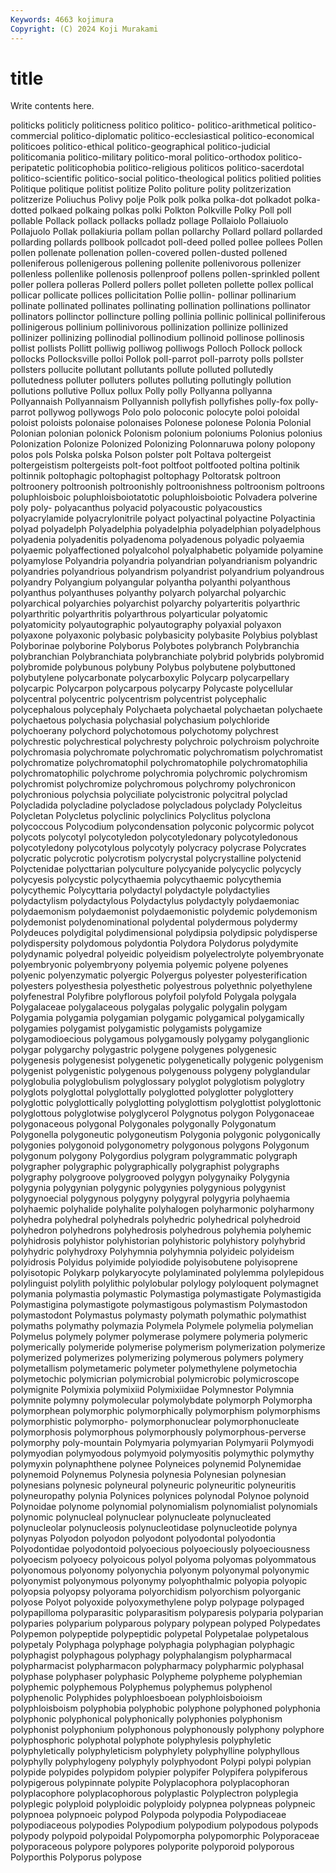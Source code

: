 ```yaml
---
Keywords: 4663 kojimura
Copyright: (C) 2024 Koji Murakami
---
```


# title

Write contents here.



politicks politicly
politicness politico politico- politico-arithmetical politico-commercial politico-diplomatic politico-ecclesiastical politico-economical politicoes politico-ethical
politico-geographical politico-judicial politicomania politico-military politico-moral politico-orthodox politico-peripatetic politicophobia politico-religious politicos
politico-sacerdotal politico-scientific politico-social politico-theological politics politied polities Politique politique politist
politize Polito politure polity politzerization politzerize Poliuchus Polivy polje Polk
polk polka polka-dot polkadot polka-dotted polkaed polkaing polkas polki Polkton
Polkville Polky Poll poll pollable Pollack pollack pollacks polladz pollage
Pollaiolo Pollaiuolo Pollajuolo Pollak pollakiuria pollam pollan pollarchy Pollard pollard
pollarded pollarding pollards pollbook pollcadot poll-deed polled pollee pollees Pollen
pollen pollenate pollenation pollen-covered pollen-dusted pollened polleniferous pollenigerous pollening pollenite
pollenivorous pollenizer pollenless pollenlike pollenosis pollenproof pollens pollen-sprinkled pollent poller
pollera polleras Pollerd pollers pollet polleten pollette pollex pollical pollicar
pollicate pollices pollicitation Pollie pollin- pollinar pollinarium pollinate pollinated pollinates
pollinating pollination pollinations pollinator pollinators pollinctor pollincture polling pollinia pollinic
pollinical polliniferous pollinigerous pollinium pollinivorous pollinization pollinize pollinized pollinizer pollinizing
pollinodial pollinodium pollinoid pollinose pollinosis pollist pollists Pollitt polliwig polliwog
polliwogs Polloch Pollock pollock pollocks Pollocksville polloi Pollok poll-parrot poll-parroty
polls pollster pollsters pollucite pollutant pollutants pollute polluted pollutedly pollutedness
polluter polluters pollutes polluting pollutingly pollution pollutions pollutive Pollux pollux
Polly polly Pollyanna pollyanna Pollyannaish Pollyannaism Pollyannish pollyfish pollyfishes polly-fox
polly-parrot pollywog pollywogs Polo polo poloconic polocyte poloi poloidal poloist
poloists polonaise polonaises Polonese polonese Polonia Polonial Polonian polonian polonick
Polonism polonium poloniums Polonius polonius Polonization Polonize Polonized Polonizing Polonnaruwa
polony polopony polos pols Polska polska Polson polster polt Poltava
poltergeist poltergeistism poltergeists polt-foot poltfoot poltfooted poltina poltinik poltinnik poltophagic
poltophagist poltophagy Poltoratsk poltroon poltroonery poltroonish poltroonishly poltroonishness poltroonism poltroons
poluphloisboic poluphloisboiotatotic poluphloisboiotic Polvadera polverine poly poly- polyacanthus polyacid polyacoustic
polyacoustics polyacrylamide polyacrylonitrile polyact polyactinal polyactine Polyactinia polyad polyadelph Polyadelphia
polyadelphia polyadelphian polyadelphous polyadenia polyadenitis polyadenoma polyadenous polyadic polyaemia polyaemic
polyaffectioned polyalcohol polyalphabetic polyamide polyamine polyamylose Polyandria polyandria polyandrian polyandrianism
polyandric polyandries polyandrious polyandrism polyandrist polyandrium polyandrous polyandry Polyangium polyangular
polyantha polyanthi polyanthous polyanthus polyanthuses polyanthy polyarch polyarchal polyarchic polyarchical
polyarchies polyarchist polyarchy polyarteritis polyarthric polyarthritic polyarthritis polyarthrous polyarticular polyatomic
polyatomicity polyautographic polyautography polyaxial polyaxon polyaxone polyaxonic polybasic polybasicity polybasite
Polybius polyblast Polyborinae polyborine Polyborus Polybotes polybranch Polybranchia polybranchian Polybranchiata
polybranchiate polybrid polybrids polybromid polybromide polybunous polybuny Polybus polybutene polybuttoned
polybutylene polycarbonate polycarboxylic Polycarp polycarpellary polycarpic Polycarpon polycarpous polycarpy Polycaste
polycellular polycentral polycentric polycentrism polycentrist polycephalic polycephalous polycephaly Polychaeta polychaetal
polychaetan polychaete polychaetous polychasia polychasial polychasium polychloride polychoerany polychord polychotomous
polychotomy polychrest polychrestic polychrestical polychresty polychroic polychroism polychroite polychromasia polychromate
polychromatic polychromatism polychromatist polychromatize polychromatophil polychromatophile polychromatophilia polychromatophilic polychrome polychromia
polychromic polychromism polychromist polychromize polychromous polychromy polychronicon polychronious polychsia polyciliate
polycistronic polycitral polyclad Polycladida polycladine polycladose polycladous polyclady Polycleitus Polycletan
Polycletus polyclinic polyclinics Polyclitus polyclona polycoccous Polycodium polycondensation polyconic polycormic
polycot polycots polycotyl polycotyledon polycotyledonary polycotyledonous polycotyledony polycotylous polycotyly polycracy
polycrase Polycrates polycratic polycrotic polycrotism polycrystal polycrystalline polyctenid Polyctenidae polycttarian
polyculture polycyanide polycyclic polycycly polycyesis polycystic polycythaemia polycythaemic polycythemia polycythemic
Polycyttaria polydactyl polydactyle polydactylies polydactylism polydactylous Polydactylus polydactyly polydaemoniac polydaemonism
polydaemonist polydaemonistic polydemic polydemonism polydemonist polydenominational polydental polydermous polydermy Polydeuces
polydigital polydimensional polydipsia polydipsic polydisperse polydispersity polydomous polydontia Polydora Polydorus
polydymite polydynamic polyedral polyeidic polyeidism polyelectrolyte polyembryonate polyembryonic polyembryony polyemia
polyemic polyene polyenes polyenic polyenzymatic polyergic Polyergus polyester polyesterification polyesters
polyesthesia polyesthetic polyestrous polyethnic polyethylene polyfenestral Polyfibre polyflorous polyfoil polyfold
Polygala polygala Polygalaceae polygalaceous polygalas polygalic polygalin polygam Polygamia polygamia
polygamian polygamic polygamical polygamically polygamies polygamist polygamistic polygamists polygamize polygamodioecious
polygamous polygamously polygamy polyganglionic polygar polygarchy polygastric polygene polygenes polygenesic
polygenesis polygenesist polygenetic polygenetically polygenic polygenism polygenist polygenistic polygenous polygenouss
polygeny polyglandular polyglobulia polyglobulism polyglossary polyglot polyglotism polyglotry polyglots polyglottal
polyglottally polyglotted polyglotter polyglottery polyglottic polyglottically polyglotting polyglottism polyglottist polyglottonic
polyglottous polyglotwise polyglycerol Polygnotus polygon Polygonaceae polygonaceous polygonal Polygonales polygonally
Polygonatum Polygonella polygoneutic polygoneutism Polygonia polygonic polygonically polygonies polygonoid polygonometry
polygonous polygons Polygonum polygonum polygony Polygordius polygram polygrammatic polygraph polygrapher
polygraphic polygraphically polygraphist polygraphs polygraphy polygroove polygrooved polygyn polygynaiky Polygynia
polygynia polygynian polygynic polygynies polygynious polygynist polygynoecial polygynous polygyny polygyral
polygyria polyhaemia polyhaemic polyhalide polyhalite polyhalogen polyharmonic polyharmony polyhedra polyhedral
polyhedrals polyhedric polyhedrical polyhedroid polyhedron polyhedrons polyhedrosis polyhedrous polyhemia polyhemic
polyhidrosis polyhistor polyhistorian polyhistoric polyhistory polyhybrid polyhydric polyhydroxy Polyhymnia polyhymnia
polyideic polyideism polyidrosis Polyidus polyimide polyiodide polyisobutene polyisoprene polyisotopic Polykarp
polykaryocyte polylaminated polylemma polylepidous polylinguist polylith polylithic polylobular polylogy polyloquent
polymagnet polymania polymastia polymastic Polymastiga polymastigate Polymastigida Polymastigina polymastigote polymastigous
polymastism Polymastodon polymastodont Polymastus polymasty polymath polymathic polymathist polymaths polymathy
polymazia Polymela Polymele polymelia polymelian Polymelus polymely polymer polymerase polymere
polymeria polymeric polymerically polymeride polymerise polymerism polymerization polymerize polymerized polymerizes
polymerizing polymerous polymers polymery polymetallism polymetameric polymeter polymethylene polymetochia polymetochic
polymicrian polymicrobial polymicrobic polymicroscope polymignite Polymixia polymixiid Polymixiidae Polymnestor Polymnia
polymnite polymny polymolecular polymolybdate polymorph Polymorpha polymorphean polymorphic polymorphically polymorphism
polymorphisms polymorphistic polymorpho- polymorphonuclear polymorphonucleate polymorphosis polymorphous polymorphously polymorphous-perverse polymorphy
poly-mountain Polymyaria polymyarian Polymyarii Polymyodi polymyodian polymyodous polymyoid polymyositis polymythic
polymythy polymyxin polynaphthene polynee Polyneices polynemid Polynemidae polynemoid Polynemus Polynesia
polynesia Polynesian polynesian polynesians polynesic polyneural polyneuric polyneuritic polyneuritis polyneuropathy
polynia Polynices polynices polynodal Polynoe polynoid Polynoidae polynome polynomial polynomialism
polynomialist polynomials polynomic polynucleal polynuclear polynucleate polynucleated polynucleolar polynucleosis polynucleotidase
polynucleotide polynya polynyas Polyodon polyodon polyodont polyodontal polyodontia Polyodontidae polyodontoid
polyoecious polyoeciously polyoeciousness polyoecism polyoecy polyoicous polyol polyoma polyomas polyommatous
polyonomous polyonomy polyonychia polyonym polyonymal polyonymic polyonymist polyonymous polyonymy polyophthalmic
polyopia polyopic polyopsia polyopsy polyorama polyorchidism polyorchism polyorganic polyose Polyot
polyoxide polyoxymethylene polyp polypage polypaged polypapilloma polyparasitic polyparasitism polyparesis polyparia
polyparian polyparies polyparium polyparous polypary polypean polyped Polypedates Polypemon polypeptide
polypeptidic polypetal Polypetalae polypetalous polypetaly Polyphaga polyphage polyphagia polyphagian polyphagic
polyphagist polyphagous polyphagy polyphalangism polypharmacal polypharmacist polypharmacon polypharmacy polypharmic polyphasal
polyphase polyphaser polyphasic Polypheme polypheme polyphemian polyphemic polyphemous Polyphemus polyphemus
polyphenol polyphenolic Polyphides polyphloesboean polyphloisboioism polyphloisboism polyphobia polyphobic polyphone polyphoned
polyphonia polyphonic polyphonical polyphonically polyphonies polyphonism polyphonist polyphonium polyphonous polyphonously
polyphony polyphore polyphosphoric polyphotal polyphote polyphylesis polyphyletic polyphyletically polyphyleticism polyphylety
polyphylline polyphyllous polyphylly polyphylogeny polyphyly polyphyodont Polypi polypi polypian polypide
polypides polypidom polypier polypifer Polypifera polypiferous polypigerous polypinnate polypite Polyplacophora
polyplacophoran polyplacophore polyplacophorous polyplastic Polyplectron polyplegia polyplegic polyploid polyploidic polyploidy
polypnea polypneas polypneic polypnoea polypnoeic polypod Polypoda polypodia Polypodiaceae polypodiaceous
polypodies Polypodium polypodium polypodous polypods polypody polypoid polypoidal Polypomorpha polypomorphic
Polyporaceae polyporaceous polypore polypores polyporite polyporoid polyporous Polyporthis Polyporus polypose
